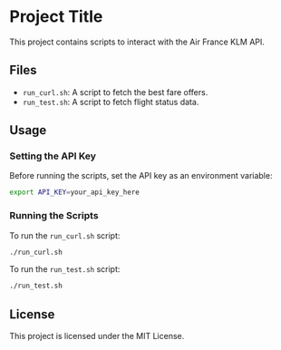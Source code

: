 # Project Title

This project contains scripts to interact with the Air France KLM API.

## Files

- `run_curl.sh`: A script to fetch the best fare offers.
- `run_test.sh`: A script to fetch flight status data.

## Usage

### Setting the API Key

Before running the scripts, set the API key as an environment variable:

```bash
export API_KEY=your_api_key_here
```

### Running the Scripts

To run the `run_curl.sh` script:

```bash
./run_curl.sh
```

To run the `run_test.sh` script:

```bash
./run_test.sh
```

## License

This project is licensed under the MIT License.
